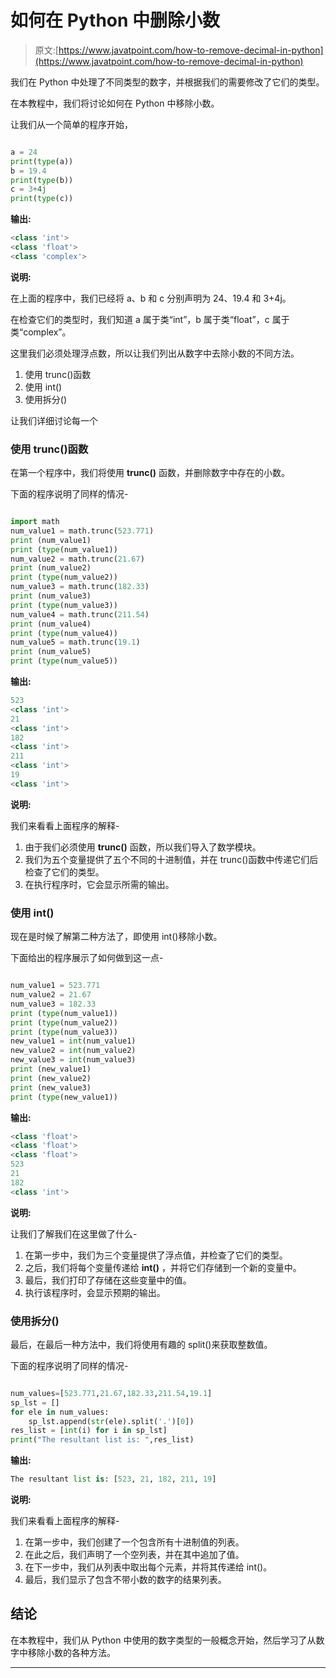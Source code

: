 # 如何在 Python 中删除小数

> 原文:[https://www.javatpoint.com/how-to-remove-decimal-in-python](https://www.javatpoint.com/how-to-remove-decimal-in-python)

我们在 Python 中处理了不同类型的数字，并根据我们的需要修改了它们的类型。

在本教程中，我们将讨论如何在 Python 中移除小数。

让我们从一个简单的程序开始，

```py

a = 24
print(type(a))
b = 19.4
print(type(b))
c = 3+4j
print(type(c))

```

**输出:**

```py
<class 'int'>
<class 'float'>
<class 'complex'>

```

**说明:**

在上面的程序中，我们已经将 a、b 和 c 分别声明为 24、19.4 和 3+4j。

在检查它们的类型时，我们知道 a 属于类“int”，b 属于类“float”，c 属于类“complex”。

这里我们必须处理浮点数，所以让我们列出从数字中去除小数的不同方法。

1.  使用 trunc()函数
2.  使用 int()
3.  使用拆分()

让我们详细讨论每一个

### 使用 trunc()函数

在第一个程序中，我们将使用 **trunc()** 函数，并删除数字中存在的小数。

下面的程序说明了同样的情况-

```py

import math
num_value1 = math.trunc(523.771)
print (num_value1)
print (type(num_value1))
num_value2 = math.trunc(21.67)
print (num_value2)
print (type(num_value2))
num_value3 = math.trunc(182.33)
print (num_value3)
print (type(num_value3))
num_value4 = math.trunc(211.54)
print (num_value4)
print (type(num_value4))
num_value5 = math.trunc(19.1)
print (num_value5)
print (type(num_value5))

```

**输出:**

```py
523
<class 'int'>
21
<class 'int'>
182
<class 'int'>
211
<class 'int'>
19
<class 'int'>

```

**说明:**

我们来看看上面程序的解释-

1.  由于我们必须使用 **trunc()** 函数，所以我们导入了数学模块。
2.  我们为五个变量提供了五个不同的十进制值，并在 trunc()函数中传递它们后检查了它们的类型。
3.  在执行程序时，它会显示所需的输出。

### 使用 int()

现在是时候了解第二种方法了，即使用 int()移除小数。

下面给出的程序展示了如何做到这一点-

```py

num_value1 = 523.771
num_value2 = 21.67
num_value3 = 182.33
print (type(num_value1))
print (type(num_value2))
print (type(num_value3))
new_value1 = int(num_value1)
new_value2 = int(num_value2)
new_value3 = int(num_value3)
print (new_value1)
print (new_value2)
print (new_value3)
print (type(new_value1))

```

**输出:**

```py
<class 'float'>
<class 'float'>
<class 'float'>
523
21
182
<class 'int'>

```

**说明:**

让我们了解我们在这里做了什么-

1.  在第一步中，我们为三个变量提供了浮点值，并检查了它们的类型。
2.  之后，我们将每个变量传递给 **int()** ，并将它们存储到一个新的变量中。
3.  最后，我们打印了存储在这些变量中的值。
4.  执行该程序时，会显示预期的输出。

### 使用拆分()

最后，在最后一种方法中，我们将使用有趣的 split()来获取整数值。

下面的程序说明了同样的情况-

```py

num_values=[523.771,21.67,182.33,211.54,19.1]
sp_lst = []
for ele in num_values:
	sp_lst.append(str(ele).split('.')[0])
res_list = [int(i) for i in sp_lst]
print("The resultant list is: ",res_list)

```

**输出:**

```py
The resultant list is: [523, 21, 182, 211, 19]

```

**说明:**

我们来看看上面程序的解释-

1.  在第一步中，我们创建了一个包含所有十进制值的列表。
2.  在此之后，我们声明了一个空列表，并在其中追加了值。
3.  在下一步中，我们从列表中取出每个元素，并将其传递给 int()。
4.  最后，我们显示了包含不带小数的数字的结果列表。

## 结论

在本教程中，我们从 Python 中使用的数字类型的一般概念开始，然后学习了从数字中移除小数的各种方法。

* * *